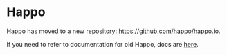 # Happo

Happo has moved to a new repository: https://github.com/happo/happo.io.

If you need to refer to documentation for old Happo, docs are [here](DOCS.md).
